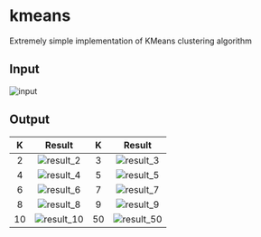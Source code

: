 # kmeans
Extremely simple implementation of KMeans clustering algorithm

## Input

![input](https://user-images.githubusercontent.com/12251974/109493461-ded12700-7acf-11eb-8c73-782f20bcfc7a.jpg)

## Output

| K | Result          | K | Result |
|:-:|:---------------:|:-:|:------:|
| 2 | ![result_2](https://user-images.githubusercontent.com/12251974/109493389-c3feb280-7acf-11eb-8f67-bc30dd332350.gif) | 3 | ![result_3](https://user-images.githubusercontent.com/12251974/109493400-c82ad000-7acf-11eb-8603-4f300f0c3a74.gif) |
| 4 | ![result_4](https://user-images.githubusercontent.com/12251974/109493403-c9f49380-7acf-11eb-8714-b86ee5704567.gif) | 5 | ![result_5](https://user-images.githubusercontent.com/12251974/109493406-cbbe5700-7acf-11eb-97fd-61ef2f8a4b3b.gif) |
| 6 | ![result_6](https://user-images.githubusercontent.com/12251974/109493409-ccef8400-7acf-11eb-8f5b-885f84dfc042.gif) | 7 | ![result_7](https://user-images.githubusercontent.com/12251974/109493410-ce20b100-7acf-11eb-94bf-c3cfa1ed5444.gif) |
| 8 | ![result_8](https://user-images.githubusercontent.com/12251974/109493411-cf51de00-7acf-11eb-92be-d433f89b2153.gif) | 9 | ![result_9](https://user-images.githubusercontent.com/12251974/109493417-d0830b00-7acf-11eb-94bc-dccb2dc67ccf.gif) |
| 10 | ![result_10](https://user-images.githubusercontent.com/12251974/109493420-d1b43800-7acf-11eb-86b1-a4ed9fe30152.gif) | 50 | ![result_50](https://user-images.githubusercontent.com/12251974/109493421-d2e56500-7acf-11eb-9bba-a2f6fc39a213.gif) |










